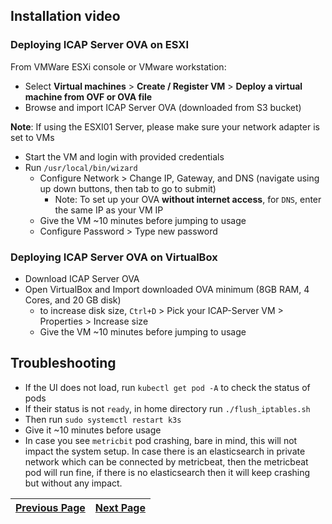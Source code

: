 ## Installation video 

### Deploying ICAP Server OVA on ESXI
From VMWare ESXi console or VMware workstation:
- Select **Virtual machines** > **Create / Register VM** > **Deploy a virtual machine from OVF or  OVA file**
- Browse and import ICAP Server OVA (downloaded from S3 bucket) 

**Note**: If using the ESXI01 Server, please make sure your network adapter is set to VMs

- Start the VM and login with provided credentials
- Run `/usr/local/bin/wizard` 
   - Configure Network > Change IP, Gateway, and DNS (navigate using up down buttons, then tab to go to submit)
     - Note: To set up your OVA **without internet access**, for `DNS`, enter the same IP as your VM IP
   - Give the VM ~10 minutes before jumping to usage
   - Configure Password > Type new password 


### Deploying ICAP Server OVA on VirtualBox

- Download ICAP Server OVA
- Open VirtualBox and Import downloaded OVA minimum (8GB RAM, 4 Cores, and 20 GB disk)
    - to increase disk size, `Ctrl+D` > Pick your ICAP-Server VM > Properties > Increase size
    - Give the VM ~10 minutes before jumping to usage

## Troubleshooting
- If the UI does not load, run `kubectl get pod -A` to check the status of pods
- If their status is not `ready`, in home directory run `./flush_iptables.sh`
- Then run `sudo systemctl restart k3s`
- Give it ~10 minutes before usage
- In case you see `metricbit` pod crashing, bare in mind, this will not impact the system setup. In case there is an elasticsearch in private network which can be connected by metricbeat, then the metricbeat pod will run fine, if there is no elasticsearch then it will keep crashing but without any impact. 
  
| [Previous Page](https://github.com/k8-proxy/glasswall-servers-eval/wiki/Deploying-File-Drop)  | [Next Page](https://github.com/k8-proxy/glasswall-servers-eval/wiki/How-to-use-File-Drop) |
| :--        |         --: |
